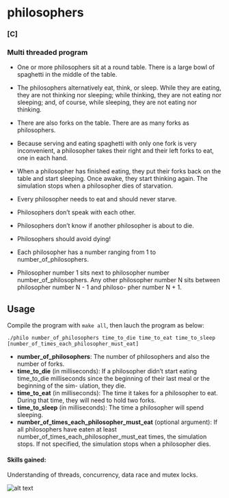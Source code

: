 # philosophers

### [C]

### Multi threaded program

- One or more philosophers sit at a round table.
There is a large bowl of spaghetti in the middle of the table.
- The philosophers alternatively eat, think, or sleep.
While they are eating, they are not thinking nor sleeping;
while thinking, they are not eating nor sleeping;
and, of course, while sleeping, they are not eating nor thinking.
- There are also forks on the table. There are as many forks as philosophers.
- Because serving and eating spaghetti with only one fork is very inconvenient, a
philosopher takes their right and their left forks to eat, one in each hand.
- When a philosopher has finished eating, they put their forks back on the table and
start sleeping. Once awake, they start thinking again. The simulation stops when
a philosopher dies of starvation.
- Every philosopher needs to eat and should never starve.
- Philosophers don’t speak with each other.
- Philosophers don’t know if another philosopher is about to die.
- Philosophers should avoid dying!

- Each philosopher has a number ranging from 1 to number_of_philosophers.
- Philosopher number 1 sits next to philosopher number number_of_philosophers.
Any other philosopher number N sits between philosopher number N - 1 and philoso-
pher number N + 1.

## Usage

Compile the program with `make all`, then lauch the program as below:

```
./philo number_of_philosophers time_to_die time_to_eat time_to_sleep [number_of_times_each_philosopher_must_eat]
```

- **number_of_philosophers**: The number of philosophers and also the number
of forks.
- **time_to_die** (in milliseconds): If a philosopher didn’t start eating time_to_die
milliseconds since the beginning of their last meal or the beginning of the sim-
ulation, they die.
- **time_to_eat** (in milliseconds): The time it takes for a philosopher to eat.
During that time, they will need to hold two forks.
- **time_to_sleep** (in milliseconds): The time a philosopher will spend sleeping.
- **number_of_times_each_philosopher_must_eat** (optional argument): If all
philosophers have eaten at least number_of_times_each_philosopher_must_eat
times, the simulation stops. If not specified, the simulation stops when a
philosopher dies.

#### Skills gained:

Understanding of threads, concurrency, data race and mutex locks.

![alt text](https://i.imgur.com/wtxZeF1.png "Final grade 100/100")
